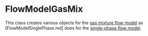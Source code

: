 # FlowModelGasMix

This class creates various objects for the
[gas mixture flow model](thermal_hydraulics/theory_manual/gas_mix_model/index.md)
as [FlowModelSinglePhase.md] does for the
[single-phase flow model](thermal_hydraulics/theory_manual/vace_model/index.md).

